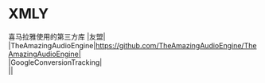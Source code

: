 # XMLY

喜马拉雅使用的第三方库	
|友盟|	
|TheAmazingAudioEngine|https://github.com/TheAmazingAudioEngine/TheAmazingAudioEngine|	
|GoogleConversionTracking|	
||



